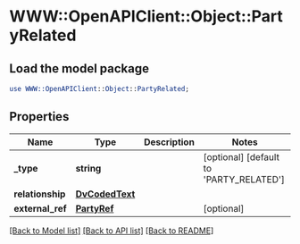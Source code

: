# WWW::OpenAPIClient::Object::PartyRelated

## Load the model package
```perl
use WWW::OpenAPIClient::Object::PartyRelated;
```

## Properties
Name | Type | Description | Notes
------------ | ------------- | ------------- | -------------
**_type** | **string** |  | [optional] [default to &#39;PARTY_RELATED&#39;]
**relationship** | [**DvCodedText**](DvCodedText.md) |  | 
**external_ref** | [**PartyRef**](PartyRef.md) |  | [optional] 

[[Back to Model list]](../README.md#documentation-for-models) [[Back to API list]](../README.md#documentation-for-api-endpoints) [[Back to README]](../README.md)


